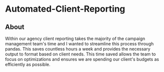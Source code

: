 # Automated-Client-Reporting

## About
Within our agency client reporting takes the majority of the campaign management team's time and I wanted to streamline this process through pandas. This saves countless hours a week and provides the necessary output to format based on client needs. This time saved allows the team to focus on optimizations and ensures we are spending our client's budgets as efficiently as possible. 
